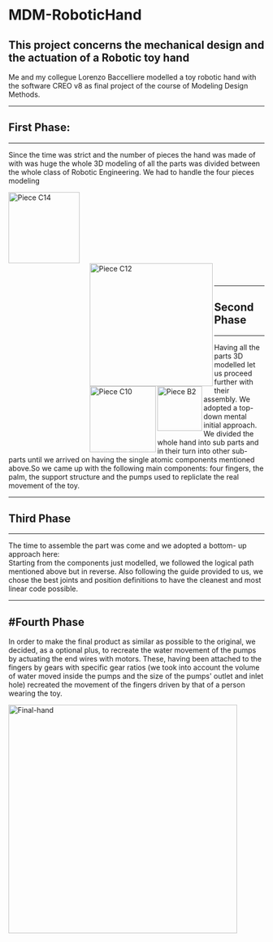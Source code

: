 # MDM-RoboticHand
## This project concerns the mechanical design and the actuation of a Robotic toy hand

Me and my collegue Lorenzo Baccelliere  modelled a toy robotic hand with the software CREO v8 as final project of the course of Modeling Design Methods.

---
## First Phase:
---

Since the time was strict and the number of pieces the hand was made of with was huge the whole 3D modeling of all the parts was divided between the whole class of Robotic Engineering. We had to handle the four pieces modeling


<img align="left" width="140" alt="Piece C14" src="https://user-images.githubusercontent.com/92534255/204092116-3b0dc9f1-49c3-436f-9f47-bce5335187b5.png">    <img align="left" style ="margin-left :160px" width="242" alt="Piece C12" src="https://user-images.githubusercontent.com/92534255/204092121-856cedfc-3fcd-4114-8f2f-07569eb447b5.png">        <img align="left" style = "margin-left:160px" width="130" alt="Piece C10" src="https://user-images.githubusercontent.com/92534255/204092122-351603ef-1f2d-4fd0-bf25-b7c30bcddb73.png">                     <img align="left" width="88" alt="Piece B2" src="https://user-images.githubusercontent.com/92534255/204092123-73839d90-c667-4552-bf01-16de2512c416.png"> 


<br /> <br />
<br /> <br />
<br /> <br />
<br /> <br />
<br /> <br />

---
## Second Phase
---

Having all the parts 3D modelled let us proceed further with their assembly. We adopted a top-down mental initial approach. We divided the whole hand into sub parts and in their turn into other sub-parts until we arrived on having the single atomic components mentioned above.So we came up with the following main components: four fingers, the palm, the support structure and the pumps used to repliclate the real movement of the toy.

---
## Third Phase
---
The time to assemble the part was come and we adopted a bottom- up approach here:   
Starting from the components just modelled, we followed the logical path mentioned above but in reverse. Also following the guide provided to us, we chose the best joints and position definitions to have the cleanest and most linear code possible.

---
#Fourth Phase
---
In order to make the final product as similar as possible to the original, we decided, as a optional plus, to recreate the water movement of the pumps by actuating the end wires with motors. These, having been attached to the fingers by gears with specific gear ratios (we took into account the volume of water moved inside the pumps and the size of the pumps' outlet and inlet hole) recreated the movement of the fingers driven by that of a person wearing the toy.

<img align ="center" width="450" alt="Final-hand" src="https://user-images.githubusercontent.com/92534255/204094925-d0aaee3a-c48a-4d4e-bb18-1a0059971839.png">



